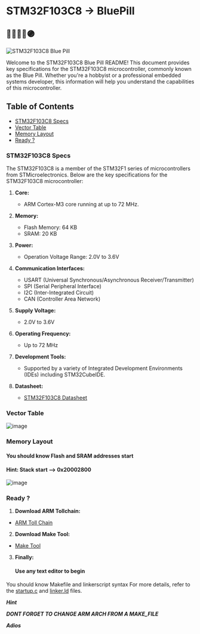 # STM32F103C8 -> BluePill 

## 🔴🤞🔵🙏🟣 

![STM32F103C8 Blue Pill](https://github.com/NaderMohamed325/IEEE--Task/assets/112278447/dd6eea7f-2558-4cf5-add9-12b690f3b61d)

Welcome to the STM32F103C8 Blue Pill README! This document provides key specifications for the STM32F103C8 microcontroller, commonly known as the Blue Pill. Whether you're a hobbyist or a professional embedded systems developer, this information will help you understand the capabilities of this microcontroller.

## Table of Contents

 - [STM32F103C8 Specs](#STM32F103C8-Specs)
 - [Vector Table](#Vector-Table)
 - [Memory Layout](#Memory-Layout)
 - [Ready ?](#Ready-?)

### STM32F103C8 Specs
The STM32F103C8 is a member of the STM32F1 series of microcontrollers from STMicroelectronics. Below are the key specifications for the STM32F103C8 microcontroller:

1. **Core:**
   - ARM Cortex-M3 core running at up to 72 MHz.

2. **Memory:**
   - Flash Memory: 64 KB
   - SRAM: 20 KB

3. **Power:**
   - Operation Voltage Range: 2.0V to 3.6V

4. **Communication Interfaces:**
   - USART (Universal Synchronous/Asynchronous Receiver/Transmitter)
   - SPI (Serial Peripheral Interface)
   - I2C (Inter-Integrated Circuit)
   - CAN (Controller Area Network)

5. **Supply Voltage:**
    - 2.0V to 3.6V

6. **Operating Frequency:**
    - Up to 72 MHz

7. **Development Tools:**
    - Supported by a variety of Integrated Development Environments (IDEs) including STM32CubeIDE.

8. **Datasheet:**
    - [STM32F103C8 Datasheet](https://www.st.com/resource/en/datasheet/stm32f103c8.pdf)

### Vector Table
![image](https://github.com/NaderMohamed325/IEEE--Task/assets/112278447/2b170d97-d115-4fa3-8f74-f09b5234a280)

### Memory Layout
#### You should know Flash and SRAM addresses start  
#### Hint: Stack start —> 0x20002800
![image](https://github.com/NaderMohamed325/IEEE--Task/assets/112278447/0e02d363-d651-4f5e-b0e3-d9b026f2fab2)


### Ready ?
1. **Download ARM Tollchain:**
- [ARM Toll Chain](https://developer.arm.com/downloads/-/gnu-rm)
2. **Download Make Tool:**
- [Make Tool](https://gnuwin32.sourceforge.net/packages/make.htm)
3. **Finally:**
      #### Use any text editor to begin
You should know Makefile and linkerscript syntax For more details, refer to the [startup.c](https://github.com/NaderMohamed325/IEEE--Task/blob/main/BluePill/startup.c) and [linker.ld](https://github.com/NaderMohamed325/IEEE--Task/blob/main/BluePill/linker.ld) files.

***Hint***
  
 ***DONT FORGET TO CHANGE ARM ARCH FROM A MAKE_FILE***


***Adios***
